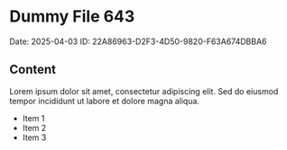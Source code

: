 # Dummy File 643

Date: 2025-04-03
ID: 22A86963-D2F3-4D50-9820-F63A674DBBA6

## Content

Lorem ipsum dolor sit amet, consectetur adipiscing elit.
Sed do eiusmod tempor incididunt ut labore et dolore magna aliqua.

* Item 1
* Item 2
* Item 3
